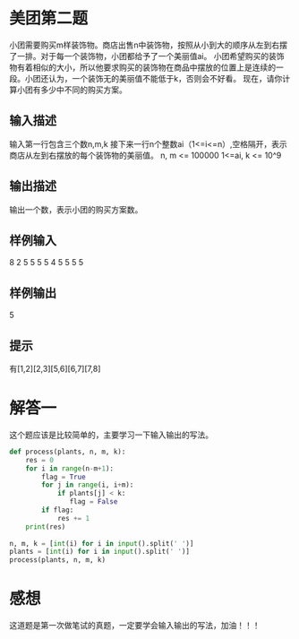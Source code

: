 # 美团第二题

小团需要购买m样装饰物。商店出售n中装饰物，按照从小到大的顺序从左到右摆了一排。对于每一个装饰物，小团都给予了一个美丽值ai。
小团希望购买的装饰物有着相似的大小，所以他要求购买的装饰物在商品中摆放的位置上是连续的一段。小团还认为，一个装饰无的美丽值不能低于k，否则会不好看。
现在，请你计算小团有多少中不同的购买方案。

## 输入描述

输入第一行包含三个数n,m,k
接下来一行n个整数ai（1<=i<=n）,空格隔开，表示商店从左到右摆放的每个装饰物的美丽值。
n, m <= 100000
1<=ai, k <= 10^9

## 输出描述

输出一个数，表示小团的购买方案数。

## 样例输入
8 2 5
5 5 5 4 5 5 5 5

## 样例输出
5

## 提示
有[1,2][2,3][5,6][6,7][7,8]

# 解答一

这个题应该是比较简单的，主要学习一下输入输出的写法。

```python
def process(plants, n, m, k):
    res = 0
    for i in range(n-m+1):
        flag = True
        for j in range(i, i+m):
            if plants[j] < k:
               flag = False
        if flag:
            res += 1
    print(res)
    
n, m, k = [int(i) for i in input().split(' ')]
plants = [int(i) for i in input().split(' ')]
process(plants, n, m, k)
```

# 感想

这道题是第一次做笔试的真题，一定要学会输入输出的写法，加油！！！
